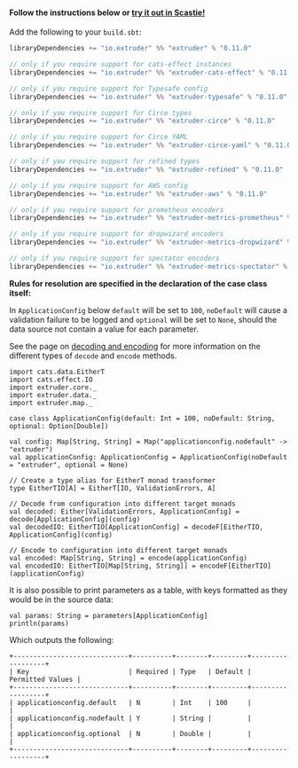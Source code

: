 #### Follow the instructions below or [try it out in Scastie!](https://scastie.scala-lang.org/janstenpickle/ozr3LrFpRdyDUqXio3RGtA/1)

Add the following to your `build.sbt`:
```scala
libraryDependencies += "io.extruder" %% "extruder" % "0.11.0"

// only if you require support for cats-effect instances
libraryDependencies += "io.extruder" %% "extruder-cats-effect" % "0.11.0"

// only if you require support for Typesafe config
libraryDependencies += "io.extruder" %% "extruder-typesafe" % "0.11.0"

// only if you require support for Circe types
libraryDependencies += "io.extruder" %% "extruder-circe" % "0.11.0"

// only if you require support for Circe YAML
libraryDependencies += "io.extruder" %% "extruder-circe-yaml" % "0.11.0"

// only if you require support for refined types
libraryDependencies += "io.extruder" %% "extruder-refined" % "0.11.0"

// only if you require support for AWS config
libraryDependencies += "io.extruder" %% "extruder-aws" % "0.11.0"

// only if you require support for prometheus encoders
libraryDependencies += "io.extruder" %% "extruder-metrics-prometheus" % "0.11.0"

// only if you require support for dropwizard encoders
libraryDependencies += "io.extruder" %% "extruder-metrics-dropwizard" % "0.11.0"

// only if you require support for spectator encoders
libraryDependencies += "io.extruder" %% "extruder-metrics-spectator" % "0.11.0"
```

**Rules for resolution are specified in the declaration of the case class itself:**

In `ApplicationConfig` below `default` will be set to `100`, `noDefault` will cause a validation failure to be logged and `optional` will be set to `None`, should the data source not contain a value for each parameter.

See the page on [decoding and encoding](decode_encode.html) for more information on the different types of `decode` and `encode` methods.

```tut:silent
import cats.data.EitherT
import cats.effect.IO
import extruder.core._
import extruder.data._
import extruder.map._

case class ApplicationConfig(default: Int = 100, noDefault: String, optional: Option[Double])

val config: Map[String, String] = Map("applicationconfig.nodefault" -> "extruder")
val applicationConfig: ApplicationConfig = ApplicationConfig(noDefault = "extruder", optional = None)

// Create a type alias for EitherT monad transformer
type EitherTIO[A] = EitherT[IO, ValidationErrors, A]

// Decode from configuration into different target monads
val decoded: Either[ValidationErrors, ApplicationConfig] = decode[ApplicationConfig](config)
val decodedIO: EitherTIO[ApplicationConfig] = decodeF[EitherTIO, ApplicationConfig](config)

// Encode to configuration into different target monads
val encoded: Map[String, String] = encode(applicationConfig)
val encodedIO: EitherTIO[Map[String, String]] = encodeF[EitherTIO](applicationConfig)
```

It is also possible to print parameters as a table, with keys formatted as they would be in the source data:

```
val params: String = parameters[ApplicationConfig]
println(params)
```
Which outputs the following:
```
+-----------------------------+----------+--------+---------+------------------+
| Key                         | Required | Type   | Default | Permitted Values |
+-----------------------------+----------+--------+---------+------------------+
| applicationconfig.default   | N        | Int    | 100     |                  |
| applicationconfig.nodefault | Y        | String |         |                  |
| applicationconfig.optional  | N        | Double |         |                  |
+-----------------------------+----------+--------+---------+------------------+
```
